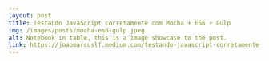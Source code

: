 ```yaml
---
layout: post
title: Testando JavaScript corretamente com Mocha + ES6 + Gulp
img: /images/posts/mocha-es6-gulp.jpeg
alt: Notebook in table, this is a image showcase to the post.
link: https://joaomarcuslf.medium.com/testando-javascript-corretamente-com-mocha-es6-gulp-a29e9e4f25c1
---
```

